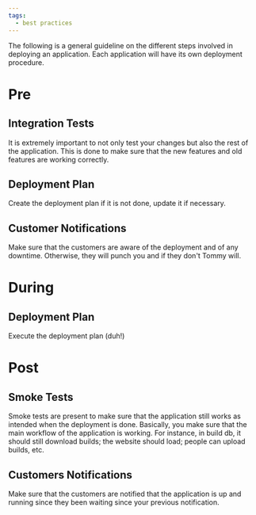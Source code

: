 ```yaml
---
tags:
  - best practices
---
```


The following is a general guideline on the different steps involved in deploying an application. Each application will have its own deployment procedure. 

# Pre

## Integration Tests

It is extremely important to not only test your changes but also the rest of the application. This is done to make sure that the new features and old features are working correctly.

## Deployment Plan

Create the deployment plan if it is not done, update it if necessary.

## Customer Notifications

Make sure that the customers are aware of the deployment and of any downtime. Otherwise, they will punch you and if they don't Tommy will.

# During
## Deployment Plan

Execute the deployment plan (duh!)

# Post

## Smoke Tests

Smoke tests are present to make sure that the application still works as intended when the deployment is done. Basically, you make sure that the main workflow of the application is working.
For instance, in build db, it should still download builds; the website should load; people can upload builds, etc.

## Customers Notifications

Make sure that the customers are notified that the application is up and running since they been waiting since your previous notification.